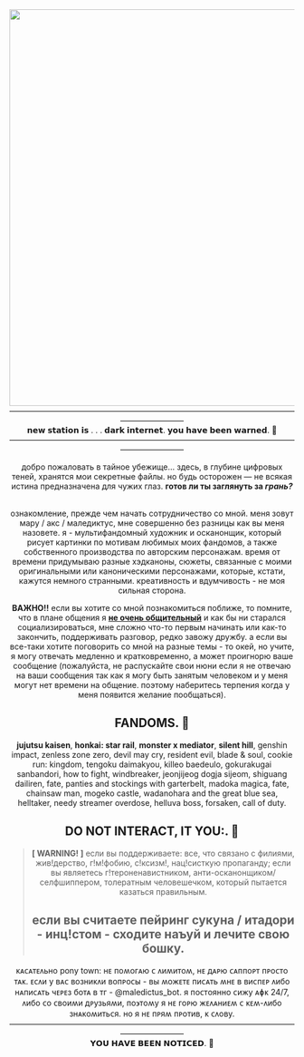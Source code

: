 <div id="header" align="center">
  <img src="https://media1.giphy.com/media/v1.Y2lkPTc5MGI3NjExNGI2MXJpcnp2OXhmb2I2d3ZxY2hxMDVyanp3djh0Zjd5cjhscWczciZlcD12MV9pbnRlcm5hbF9naWZfYnlfaWQmY3Q9Zw/qmxQXs3mxC6iwft9kj/giphy.gif" width="700""/>
</div>

<div id="header" align="center">
————————————————————————————————————————————
<div id="header" align="center">
𝗻𝗲𝘄 𝘀𝘁𝗮𝘁𝗶𝗼𝗻 𝗶𝘀 . . . 𝗱𝗮𝗿𝗸 𝗶𝗻𝘁𝗲𝗿𝗻𝗲𝘁. 𝘆𝗼𝘂 𝗵𝗮𝘃𝗲 𝗯𝗲𝗲𝗻 𝘄𝗮𝗿𝗻𝗲𝗱. 💬
<div id="header" align="center">
————————————————————————————————————————————
<div id="header" align="center">

добро пожаловать в тайное убежище… здесь, в глубине цифровых теней, хранятся мои секретные файлы. но будь осторожен — не всякая истина предназначена для чужих глаз.  **готов ли ты заглянуть за _грань?_**
  
<br /> ознакомление, прежде чем начать сотрудничество со мной. меня зовут мару / акс / маледиктус, мне совершенно без разницы как вы меня назовете. я - мультифандомный художник и осканонщик, который рисует картинки по мотивам любимых моих фандомов, а также собственного производства по авторским персонажам. время от времени придумываю разные хэдканоны, сюжеты, связанные с моими оригинальными или каноническими персонажами, которые, кстати, кажутся немного странными. креативность и вдумчивость - не моя сильная сторона.


**ВАЖНО!!** если вы хотите со мной познакомиться поближе, то помните, что в плане общения я **<ins>не очень общительный</ins>** и как бы ни старался социализироваться, мне сложно что-то первым начинать или как-то закончить, поддерживать разговор, редко завожу дружбу. а если вы все-таки хотите поговорить со мной на разные темы - то окей, но учите, я могу отвечать медленно и кратковременно, а может проигнорю ваше сообщение (пожалуйста, не распускайте свои нюни если я не отвечаю на ваши сообщения так как я могу быть занятым человеком и у меня могут нет времени на общение. поэтому наберитесь терпения когда у меня появится желание пообщаться).


## FANDOMS. 👀
**jujutsu kaisen**, **honkai: star rail**, **monster x mediator**, **silent hill**, genshin impact, zenless zone zero, devil may cry, resident evil, blade & soul, cookie run: kingdom, tengoku daimakyou, killeo baedeulo, gokurakugai sanbandori, how to fight, windbreaker, jeonjijeog dogja sijeom, shiguang dailiren, fate, panties and stockings with garterbelt, madoka magica, fate, chainsaw man, mogeko castle, wadanohara and the great blue sea, helltaker, needy streamer overdose, helluva boss, forsaken, call of duty.

## DO NOT INTERACT, IT YOU:. 👀
> **[ WARNING! ]**
> если вы поддерживаете: все, что связано с филиями, жив!дерство, г!м!фобию, с!ксизм!, нац!систкую пропаганду; если вы являетесь г!тероненавистником, анти-осканонщиком/селфшиппером, толератным человешечком, который пытается казаться правильным. 
> ## если вы считаете пейринг сукуна / итадори - инц!стом - сходите наъуй и лечите свою бошку.


<div id="header" align="center">
ᴋᴀᴄᴀᴛᴇᴧьно pony town: нᴇ ᴨоʍоᴦᴀю ᴄ ᴧиʍиᴛоʍ, нᴇ дᴀᴩю ᴄᴀᴨᴨоᴩᴛ ᴨᴩоᴄᴛо ᴛᴀᴋ. ᴇᴄᴧи у ʙᴀᴄ ʙозниᴋᴧи ʙоᴨᴩоᴄы - ʙы ʍожᴇᴛᴇ ᴨиᴄᴀᴛь ʍнᴇ ʙ ʙиᴄᴨᴇᴩ ᴧибо нᴀᴨиᴄᴀᴛь чᴇᴩᴇз боᴛᴀ ʙ ᴛᴦ - @maledictus_bot. я ᴨоᴄᴛоянно ᴄижу ᴀɸᴋ 24/7, ᴧибо ᴄо ᴄʙоиʍи дᴩузьяʍи, ᴨо϶ᴛоʍу я нᴇ ᴦоᴩю жᴇᴧᴀниᴇʍ ᴄ ᴋᴇʍ-ᴧибо знᴀᴋоʍиᴛьᴄя. но я нᴇ ᴨᴩяʍ ᴨᴩоᴛиʙ, ᴋ ᴄᴧоʙу.

<div id="header" align="center">
————————————————————————————————————————————
<div id="header" align="center">
𝗬𝗢𝗨 𝗛𝗔𝗩𝗘 𝗕𝗘𝗘𝗡 𝗡𝗢𝗧𝗜𝗖𝗘𝗗. 👀
<div id="header" align="center">
